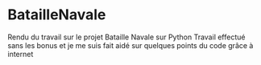 # BatailleNavale
Rendu du travail sur le projet Bataille Navale sur Python
Travail effectué sans les bonus et je me suis fait aidé sur quelques points du code grâce à internet 
